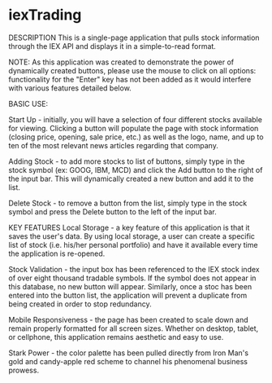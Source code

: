 # iexTrading

DESCRIPTION
This is a single-page application that pulls stock information through the IEX API and displays it in a simple-to-read format.

NOTE: As this application was created to demonstrate the power of dynamically created buttons, please use the mouse to click on all options: functionality for the "Enter" key has not been added as it would interfere with various features detailed below.

BASIC USE:

Start Up - initially, you will have a selection of four different stocks available for viewing. Clicking a button will populate the page with stock information (closing price, opening, sale price, etc.) as well as the logo, name, and up to ten of the most relevant news articles regarding that company.

Adding Stock - to add more stocks to list of buttons, simply type in the stock symbol (ex: GOOG, IBM, MCD) and click the Add button to the right of the input bar. This will dynamically created a new button and add it to the list.

Delete Stock - to remove a button from the list, simply type in the stock symbol and press the Delete button to the left of the input bar.

KEY FEATURES
Local Storage - a key feature of this application is that it saves the user's data. By using local storage, a user can create a specific list of stock (i.e. his/her personal portfolio) and have it available every time the application is re-opened.

Stock Validation - the input box has been referenced to the IEX stock index of over eight thousand tradable symbols. If the symbol does not appear in this database, no new button will appear. Similarly, once a stoc has been entered into the button list, the application will prevent a duplicate from being created in order to stop redundancy.

Mobile Responsiveness - the page has been created to scale down and remain properly formatted for all screen sizes. Whether on desktop, tablet, or cellphone, this application remains aesthetic and easy to use.

Stark Power - the color palette has been pulled directly from Iron Man's gold and candy-apple red scheme to channel his phenomenal business prowess.
